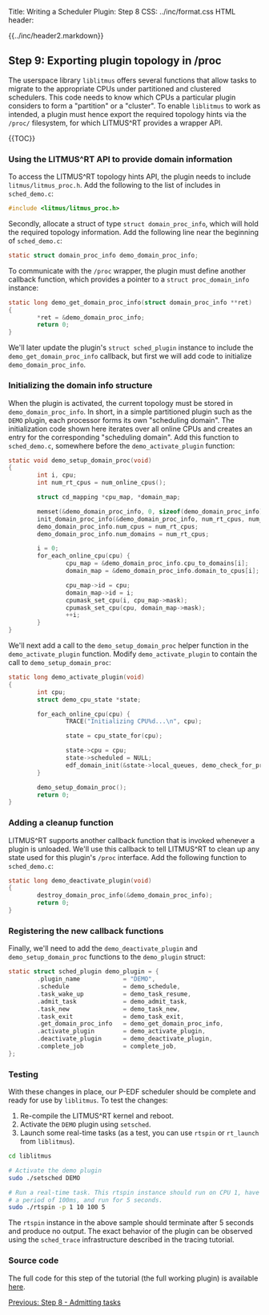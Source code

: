 Title:  Writing a Scheduler Plugin: Step 8
CSS:    ../inc/format.css
HTML header:    <script type="text/javascript" src="https://cdn.mathjax.org/mathjax/latest/MathJax.js?config=TeX-AMS-MML_HTMLorMML"></script> <link rel="stylesheet" href="https://cdnjs.cloudflare.com/ajax/libs/highlight.js/9.10.0/styles/tomorrow-night.min.css"><script src="https://cdnjs.cloudflare.com/ajax/libs/highlight.js/9.10.0/highlight.min.js"></script>

{{../inc/header2.markdown}}

<!-- Using "`proc`" (with backticks) here will break the table of contents in mmd version 5 -->
Step 9: Exporting plugin topology in /proc
------------------------------------------

The userspace library `liblitmus` offers several functions that allow tasks to migrate to the appropriate CPUs under partitioned and clustered schedulers. This code needs to know which CPUs a particular plugin considers to form a "partition" or a "cluster". To enable `liblitmus` to work as intended, a plugin must hence export the required topology hints via the `/proc/` filesystem, for which LITMUS^RT provides a wrapper API.

{{TOC}}

### Using the LITMUS^RT API to provide domain information

To access the LITMUS^RT topology hints API, the plugin needs to include `litmus/litmus_proc.h`. Add the following to the list of includes in `sched_demo.c`:

```C
#include <litmus/litmus_proc.h>
```

Secondly, allocate a struct of type `struct domain_proc_info`, which will hold the required topology information. Add the following line near the beginning of `sched_demo.c`:

```C
static struct domain_proc_info demo_domain_proc_info;
```

To communicate with the `/proc` wrapper, the plugin must define another callback function, which provides a pointer to a `struct proc_domain_info` instance:

```C
static long demo_get_domain_proc_info(struct domain_proc_info **ret)
{
        *ret = &demo_domain_proc_info;
        return 0;
}
```

We'll later update the plugin's `struct sched_plugin` instance to include the `demo_get_domain_proc_info` callback, but first we will add code to initialize `demo_domain_proc_info`.

### Initializing the domain info structure

When the plugin is activated, the current topology must be stored in `demo_domain_proc_info`. In short, in a simple partitioned plugin such as the `DEMO` plugin, each processor forms its own "scheduling domain". The initialization code shown here iterates over all online CPUs and creates an entry for the corresponding "scheduling domain". Add this function to `sched_demo.c`, somewhere before the `demo_activate_plugin` function:

```C
static void demo_setup_domain_proc(void)
{
        int i, cpu;
        int num_rt_cpus = num_online_cpus();

        struct cd_mapping *cpu_map, *domain_map;

        memset(&demo_domain_proc_info, 0, sizeof(demo_domain_proc_info));
        init_domain_proc_info(&demo_domain_proc_info, num_rt_cpus, num_rt_cpus);
        demo_domain_proc_info.num_cpus = num_rt_cpus;
        demo_domain_proc_info.num_domains = num_rt_cpus;

        i = 0;
        for_each_online_cpu(cpu) {
                cpu_map = &demo_domain_proc_info.cpu_to_domains[i];
                domain_map = &demo_domain_proc_info.domain_to_cpus[i];

                cpu_map->id = cpu;
                domain_map->id = i;
                cpumask_set_cpu(i, cpu_map->mask);
                cpumask_set_cpu(cpu, domain_map->mask);
                ++i;
        }
}
```

We'll next add a call to the `demo_setup_domain_proc` helper function in the `demo_activate_plugin` function. Modify `demo_activate_plugin` to contain the call to `demo_setup_domain_proc`:

```C
static long demo_activate_plugin(void)
{
        int cpu;
        struct demo_cpu_state *state;

        for_each_online_cpu(cpu) {
                TRACE("Initializing CPU%d...\n", cpu);

                state = cpu_state_for(cpu);

                state->cpu = cpu;
                state->scheduled = NULL;
                edf_domain_init(&state->local_queues, demo_check_for_preemption_on_release, NULL);
        }

        demo_setup_domain_proc();
        return 0;
}
```

### Adding a cleanup function

LITMUS^RT supports another callback function that is invoked whenever a plugin is unloaded. We'll use this callback to tell LITMUS^RT to clean up any state used for this plugin's `/proc` interface. Add the following function to `sched_demo.c`:

```C
static long demo_deactivate_plugin(void)
{
        destroy_domain_proc_info(&demo_domain_proc_info);
        return 0;
}
```

### Registering the new callback functions

Finally, we'll need to add the `demo_deactivate_plugin` and `demo_setup_domain_proc` functions to the `demo_plugin` struct:

```C
static struct sched_plugin demo_plugin = {
        .plugin_name            = "DEMO",
        .schedule               = demo_schedule,
        .task_wake_up           = demo_task_resume,
        .admit_task             = demo_admit_task,
        .task_new               = demo_task_new,
        .task_exit              = demo_task_exit,
        .get_domain_proc_info   = demo_get_domain_proc_info,
        .activate_plugin        = demo_activate_plugin,
        .deactivate_plugin      = demo_deactivate_plugin,
        .complete_job           = complete_job,
};
```

### Testing

With these changes in place, our P-EDF scheduler should be complete and ready for use by `liblitmus`. To test the changes:

 1. Re-compile the LITMUS^RT kernel and reboot.
 2. Activate the `DEMO` plugin using `setsched`.
 3. Launch some real-time tasks (as a test, you can use `rtspin` or `rt_launch` from `liblitmus`).

```bash
cd liblitmus

# Activate the demo plugin
sudo ./setsched DEMO

# Run a real-time task. This rtspin instance should run on CPU 1, have a WCET of 10 ms,
# a period of 100ms, and run for 5 seconds.
sudo ./rtspin -p 1 10 100 5
```

The `rtspin` instance in the above sample should terminate after 5 seconds and produce no output. The exact behavior of the plugin can be observed using the `sched_trace` infrastructure described in the tracing tutorial.

### Source code

The full code for this step of the tutorial (the full working plugin) is available [here](./sched_demo.c).

<div class="nav">

[Previous: Step 8 - Admitting tasks](plugin_step_8.html)

</div>

<script>hljs.initHighlightingOnLoad();</script>
